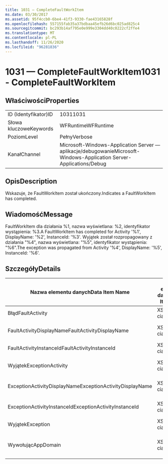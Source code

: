 ```yaml
---
title: 1031 — CompleteFaultWorkItem
ms.date: 03/30/2017
ms.assetid: 95f4ccb0-6be4-41f3-9330-fae43165828f
ms.openlocfilehash: 557155fab35a37bdbaa45efb26d6bc025ad825c4
ms.sourcegitcommit: bc293b14af795e0e999e3304dd40c0222cf2ffe4
ms.translationtype: MT
ms.contentlocale: pl-PL
ms.lasthandoff: 11/26/2020
ms.locfileid: "96281836"
---
```

# <a name="1031---completefaultworkitem"></a><span data-ttu-id="314b4-102">1031 — CompleteFaultWorkItem</span><span class="sxs-lookup"><span data-stu-id="314b4-102">1031 - CompleteFaultWorkItem</span></span>

## <a name="properties"></a><span data-ttu-id="314b4-103">Właściwości</span><span class="sxs-lookup"><span data-stu-id="314b4-103">Properties</span></span>  
  
|||  
|-|-|  
|<span data-ttu-id="314b4-104">ID (Identyfikator)</span><span class="sxs-lookup"><span data-stu-id="314b4-104">ID</span></span>|<span data-ttu-id="314b4-105">1031</span><span class="sxs-lookup"><span data-stu-id="314b4-105">1031</span></span>|  
|<span data-ttu-id="314b4-106">Słowa kluczowe</span><span class="sxs-lookup"><span data-stu-id="314b4-106">Keywords</span></span>|<span data-ttu-id="314b4-107">WFRuntime</span><span class="sxs-lookup"><span data-stu-id="314b4-107">WFRuntime</span></span>|  
|<span data-ttu-id="314b4-108">Poziom</span><span class="sxs-lookup"><span data-stu-id="314b4-108">Level</span></span>|<span data-ttu-id="314b4-109">Pełny</span><span class="sxs-lookup"><span data-stu-id="314b4-109">Verbose</span></span>|  
|<span data-ttu-id="314b4-110">Kanał</span><span class="sxs-lookup"><span data-stu-id="314b4-110">Channel</span></span>|<span data-ttu-id="314b4-111">Microsoft-Windows-Application Server — aplikacje/debugowanie</span><span class="sxs-lookup"><span data-stu-id="314b4-111">Microsoft-Windows-Application Server-Applications/Debug</span></span>|  
  
## <a name="description"></a><span data-ttu-id="314b4-112">Opis</span><span class="sxs-lookup"><span data-stu-id="314b4-112">Description</span></span>  

 <span data-ttu-id="314b4-113">Wskazuje, że FaultWorkItem został ukończony.</span><span class="sxs-lookup"><span data-stu-id="314b4-113">Indicates a FaultWorkItem has completed.</span></span>  
  
## <a name="message"></a><span data-ttu-id="314b4-114">Wiadomość</span><span class="sxs-lookup"><span data-stu-id="314b4-114">Message</span></span>  

 <span data-ttu-id="314b4-115">FaultWorkItem dla działania %1, nazwa wyświetlana: %2, identyfikator wystąpienia: %3.</span><span class="sxs-lookup"><span data-stu-id="314b4-115">A FaultWorkItem has completed for Activity '%1', DisplayName: '%2', InstanceId: '%3'.</span></span> <span data-ttu-id="314b4-116">Wyjątek został rozpropagowany z działania "%4", nazwa wyświetlana: "%5", identyfikator wystąpienia: "%6".</span><span class="sxs-lookup"><span data-stu-id="314b4-116">The exception was propagated from Activity '%4', DisplayName: '%5', InstanceId: '%6'.</span></span>  
  
## <a name="details"></a><span data-ttu-id="314b4-117">Szczegóły</span><span class="sxs-lookup"><span data-stu-id="314b4-117">Details</span></span>  
  
|<span data-ttu-id="314b4-118">Nazwa elementu danych</span><span class="sxs-lookup"><span data-stu-id="314b4-118">Data Item Name</span></span>|<span data-ttu-id="314b4-119">Typ elementu danych</span><span class="sxs-lookup"><span data-stu-id="314b4-119">Data Item Type</span></span>|<span data-ttu-id="314b4-120">Opis</span><span class="sxs-lookup"><span data-stu-id="314b4-120">Description</span></span>|  
|--------------------|--------------------|-----------------|  
|<span data-ttu-id="314b4-121">Błąd</span><span class="sxs-lookup"><span data-stu-id="314b4-121">FaultActivity</span></span>|<span data-ttu-id="314b4-122">XS: ciąg</span><span class="sxs-lookup"><span data-stu-id="314b4-122">xs:string</span></span>|<span data-ttu-id="314b4-123">Nazwa typu działania dotyczącego błędu.</span><span class="sxs-lookup"><span data-stu-id="314b4-123">The type name of the fault activity.</span></span>|  
|<span data-ttu-id="314b4-124">FaultActivityDisplayName</span><span class="sxs-lookup"><span data-stu-id="314b4-124">FaultActivityDisplayName</span></span>|<span data-ttu-id="314b4-125">XS: ciąg</span><span class="sxs-lookup"><span data-stu-id="314b4-125">xs:string</span></span>|<span data-ttu-id="314b4-126">Nazwa wyświetlana działania dotyczącego błędu.</span><span class="sxs-lookup"><span data-stu-id="314b4-126">The display name of the fault activity.</span></span>|  
|<span data-ttu-id="314b4-127">FaultActivityInstanceId</span><span class="sxs-lookup"><span data-stu-id="314b4-127">FaultActivityInstanceId</span></span>|<span data-ttu-id="314b4-128">XS: ciąg</span><span class="sxs-lookup"><span data-stu-id="314b4-128">xs:string</span></span>|<span data-ttu-id="314b4-129">Identyfikator wystąpienia działania błędu.</span><span class="sxs-lookup"><span data-stu-id="314b4-129">The instance id of the fault activity.</span></span>|  
|<span data-ttu-id="314b4-130">Wyjątek</span><span class="sxs-lookup"><span data-stu-id="314b4-130">ExceptionActivity</span></span>|<span data-ttu-id="314b4-131">XS: ciąg</span><span class="sxs-lookup"><span data-stu-id="314b4-131">xs:string</span></span>|<span data-ttu-id="314b4-132">Nazwa typu działania, które wywołało wyjątek.</span><span class="sxs-lookup"><span data-stu-id="314b4-132">The type name of the activity that threw the exception.</span></span>|  
|<span data-ttu-id="314b4-133">ExceptionActivityDisplayName</span><span class="sxs-lookup"><span data-stu-id="314b4-133">ExceptionActivityDisplayName</span></span>|<span data-ttu-id="314b4-134">XS: ciąg</span><span class="sxs-lookup"><span data-stu-id="314b4-134">xs:string</span></span>|<span data-ttu-id="314b4-135">Nazwa wyświetlana działania, które wywołało wyjątek.</span><span class="sxs-lookup"><span data-stu-id="314b4-135">The display name of the activity that threw the exception.</span></span>|  
|<span data-ttu-id="314b4-136">ExceptionActivityInstanceId</span><span class="sxs-lookup"><span data-stu-id="314b4-136">ExceptionActivityInstanceId</span></span>|<span data-ttu-id="314b4-137">XS: ciąg</span><span class="sxs-lookup"><span data-stu-id="314b4-137">xs:string</span></span>|<span data-ttu-id="314b4-138">Identyfikator wystąpienia działania, które wywołało wyjątek.</span><span class="sxs-lookup"><span data-stu-id="314b4-138">The instance id of the activity that threw the exception.</span></span>|  
|<span data-ttu-id="314b4-139">Wyjątek</span><span class="sxs-lookup"><span data-stu-id="314b4-139">Exception</span></span>|<span data-ttu-id="314b4-140">XS: ciąg</span><span class="sxs-lookup"><span data-stu-id="314b4-140">xs:string</span></span>|<span data-ttu-id="314b4-141">Szczegóły wyjątku dla wyjątku</span><span class="sxs-lookup"><span data-stu-id="314b4-141">The exception details for the exception</span></span>|  
|<span data-ttu-id="314b4-142">Wywołując</span><span class="sxs-lookup"><span data-stu-id="314b4-142">AppDomain</span></span>|<span data-ttu-id="314b4-143">XS: ciąg</span><span class="sxs-lookup"><span data-stu-id="314b4-143">xs:string</span></span>|<span data-ttu-id="314b4-144">Ciąg zwracany przez element AppDomain. CurrentDomain —. FriendlyName.</span><span class="sxs-lookup"><span data-stu-id="314b4-144">The string returned by AppDomain.CurrentDomain.FriendlyName.</span></span>|
